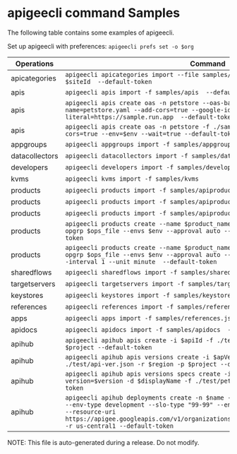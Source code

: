 # apigeecli command Samples

The following table contains some examples of apigeecli.

Set up apigeecli with preferences: `apigeecli prefs set -o $org`

| Operations | Command |
|---|---|
| apicategories | `apigeecli apicategories import --file samples/apicategories.json --siteid $siteId  --default-token`|
| apis | `apigeecli apis import -f samples/apis  --default-token` |
| apis | `apigeecli apis create oas -n petstore --oas-base-folderpath=./samples --oas-name=petstore.yaml --add-cors=true --google-idtoken-aud-literal=https://sample.run.app  --default-token` |
| apis | `apigeecli apis create oas -n petstore -f ./samples/petstore.yaml --add-cors=true --env=$env --wait=true --default-token` |
| appgroups | `apigeecli appgroups import -f samples/appgroups.json --default-token` |
| datacollectors | `apigeecli datacollectors import -f samples/datacollectors.json --default-token`  |
| developers | `apigeecli developers import -f samples/developers.json`  |
| kvms | `apigeecli kvms import -f samples/kvms`  |
| products | `apigeecli products import -f samples/apiproduct-legacy.json  --default-token` |
| products | `apigeecli products import -f samples/apiproduct-gqlgroup.json  --default-token` |
| products | `apigeecli products import -f samples/apiproduct-op-group.json  --default-token` |
| products | `apigeecli products create --name $product_name --display-name $product_name --opgrp $ops_file --envs $env --approval auto --attrs access=public  --default-token` |
| products | `apigeecli products create --name $product_name --display-name $product_name --opgrp $ops_file --envs $env --approval auto --attrs access=public --quota 100 --interval 1 --unit minute  --default-token` |
| sharedflows | `apigeecli sharedflows import -f samples/sharedflows` |
| targetservers | `apigeecli targetservers import -f samples/targetservers.json  -e $env` |
| keystores | `apigeecli keystores import -f samples/keystores.json  -e $env` |
| references | `apigeecli references import -f samples/references.json  -e $env` |
| apps | `apigeecli apps import -f samples/references.json -d samples/developers.json` |
| apidocs | `apigeecli apidocs import -f samples/apidocs  -s $siteId`  |
| apihub | `apigeecli apihub apis create -i $apiId -f ./test/api.json -r $region -p $project --default-token`  |
| apihub | `apigeecli apihub apis versions create -i $apVeriId --api-id $apiId 	-f ./test/api-ver.json -r $region -p $project --default-token`  |
| apihub | `apigeecli apihub apis versions specs create -i $id --api-id $apiId 	--version=$version -d $displayName -f ./test/petstore.yaml -r $region --default-token`  |
| apihub | `apigeecli apihub deployments create -n $name --dep-type apigee -d $dispName 	--env-type development --slo-type "99-99" --endpoints https://api.example.com 	--resource-uri https://apigee.googleapis.com/v1/organizations/$project/apis/$proxy/revisions/1 	-r us-central1 --default-token`  |



NOTE: This file is auto-generated during a release. Do not modify.